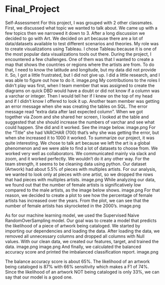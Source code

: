 # Final_Project
Self-Assessment 
For this project, I was grouped with 2 other classmates. First, we discussed what topic we wanted to talk about. We came up with a few topics then we narrowed it down to 3. After a long discussion we decided to go with Art. We decided on art because there are a lot of data/datasets available to test different scenarios and theories.
My role was to create visualizations using Tableau. I chose Tableau because it is one of the most popular data visualizations tools out there. During the project, I encountered a few challenges. One of them was that I wanted to create a map that shows the countries or regions where the artists are from. To do that, I need to know the latitude and longitude, but my data did not provide it. So, I got a little frustrated, but I did not give up. I did a little research, and I was able to figure out how to do it. 
 image.png
My contributions to the roles I didn’t play was first, when I team member that was assigned to create the diagrams on quick DBD would have a doubt or did not know if a column was a varchar or integer. Then I would tell her if I knew on the top of my head and if I didn’t know I offered to look it up. Another team member was getting an error message when she was creating the tables on SQL. The error message read “extra data after last expected column”. When we got together via Zoom and she shared her screen, I looked at the table and suggested that she should increase the numbers of varchar and see what could happen. She did and it worked. See the image below.
 image.png
For the “Title” she had VARCHAR (700) that’s why she was getting the error, but when she increased it to 1000 it worked. 
To summarize our project, it was quite interesting. We chose to talk art because we left the art is a global phenomenon and we were able to find a lot of datasets to choose from.  We worked very well as collaborators. We communicated mainly via slack and zoom, and it worked perfectly. We wouldn’t do it any other way. For the team strength, it seems to be cleaning data using python. Our dataset (Artwork) had about 5.5% of pieces with multiples artists. For our analysis, we wanted to look only at pieces with one artist, so we dropped the rows that had pieces with multiples artists. 
 image.png
While analyzing our data, we found out that the number of female artists is significatively low compared to the male artists, as the image below shows.
 image.png
For that reason, we decided to create a plot to see how the percentage of female artists has increased over the years. From the plot, we can see that the number of female artists has skyrocketed in the 2000’s. 
image.png
 
As for our machine learning model, we used the Supervised Naive RandomOverSampling model. Our goal was to create a model that predicts the likelihood of a piece of artwork being cataloged. We started by importing our dependencies and loading the data. After loading the data, we removed all unnecessary columns and dropped all columns with Null values.
With our clean data, we created our features, target, and trained the data.
image.png 
 image.png
And finally, we calculated the balanced accuracy score and printed the imbalanced classification report.
 image.png
 
The balance accuracy score is about 65%. The likelihood of an artwork being cataloged is 87% with 66% sensitivity which makes a F1 of 74%. Since the likelihood of an artwork NOT being cataloged is only 33%, we can say that our model is a good one.






